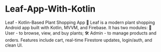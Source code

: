 # Leaf-App-With-Kotlin
Leaf - Kotlin-Based Plant Shopping App 🌿 Leaf is a modern plant shopping Android app built with Kotlin, MVVM, and Firebase. It has two modules: 🌱 User - to browse, view, and buy plants; 🛠️ Admin - to manage products and orders. Features include cart, real-time Firestore updates, login/auth, and clean UI.
